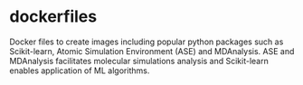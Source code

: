 # dockerfiles
Docker files to create images including popular python packages such as Scikit-learn, Atomic Simulation Environment (ASE) and MDAnalysis. ASE and MDAnalysis facilitates molecular simulations analysis and Scikit-learn enables application of ML algorithms.
